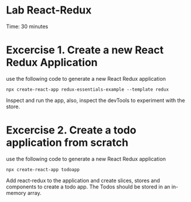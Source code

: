 # Lab React-Redux
Time: 30 minutes

# Excercise 1. Create a new React Redux Application
use the following code to generate a new React Redux application
```
npx create-react-app redux-essentials-example --template redux
```

Inspect and run the app, also, inspect the devTools to experiment with the store.


# Excercise 2. Create a todo application from scratch
use the following code to generate a new React Redux application
```
npx create-react-app todoapp
```
Add react-redux to the application and create slices, stores and components to create a todo app. The Todos should be stored in an in-memory array.



